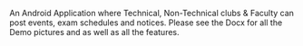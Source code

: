 An Android Application where Technical, Non-Technical clubs & Faculty can post events, exam schedules and notices.
Please see the Docx for all the Demo pictures and as well as all the features.
